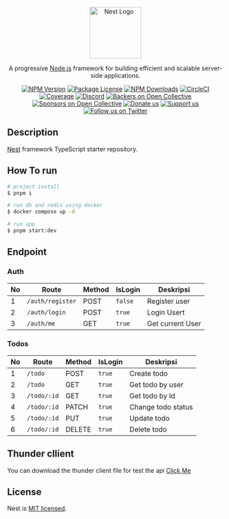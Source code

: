 <p align="center">
  <a href="http://nestjs.com/" target="blank"><img src="https://nestjs.com/img/logo-small.svg" width="120" alt="Nest Logo" /></a>
</p>

[circleci-image]: https://img.shields.io/circleci/build/github/nestjs/nest/master?token=abc123def456
[circleci-url]: https://circleci.com/gh/nestjs/nest

  <p align="center">A progressive <a href="http://nodejs.org" target="_blank">Node.js</a> framework for building efficient and scalable server-side applications.</p>
    <p align="center">
<a href="https://www.npmjs.com/~nestjscore" target="_blank"><img src="https://img.shields.io/npm/v/@nestjs/core.svg" alt="NPM Version" /></a>
<a href="https://www.npmjs.com/~nestjscore" target="_blank"><img src="https://img.shields.io/npm/l/@nestjs/core.svg" alt="Package License" /></a>
<a href="https://www.npmjs.com/~nestjscore" target="_blank"><img src="https://img.shields.io/npm/dm/@nestjs/common.svg" alt="NPM Downloads" /></a>
<a href="https://circleci.com/gh/nestjs/nest" target="_blank"><img src="https://img.shields.io/circleci/build/github/nestjs/nest/master" alt="CircleCI" /></a>
<a href="https://coveralls.io/github/nestjs/nest?branch=master" target="_blank"><img src="https://coveralls.io/repos/github/nestjs/nest/badge.svg?branch=master#9" alt="Coverage" /></a>
<a href="https://discord.gg/G7Qnnhy" target="_blank"><img src="https://img.shields.io/badge/discord-online-brightgreen.svg" alt="Discord"/></a>
<a href="https://opencollective.com/nest#backer" target="_blank"><img src="https://opencollective.com/nest/backers/badge.svg" alt="Backers on Open Collective" /></a>
<a href="https://opencollective.com/nest#sponsor" target="_blank"><img src="https://opencollective.com/nest/sponsors/badge.svg" alt="Sponsors on Open Collective" /></a>
  <a href="https://paypal.me/kamilmysliwiec" target="_blank"><img src="https://img.shields.io/badge/Donate-PayPal-ff3f59.svg" alt="Donate us"/></a>
    <a href="https://opencollective.com/nest#sponsor"  target="_blank"><img src="https://img.shields.io/badge/Support%20us-Open%20Collective-41B883.svg" alt="Support us"></a>
  <a href="https://twitter.com/nestframework" target="_blank"><img src="https://img.shields.io/twitter/follow/nestframework.svg?style=social&label=Follow" alt="Follow us on Twitter"></a>
</p>

## Description

[Nest](https://github.com/nestjs/nest) framework TypeScript starter repository.

## How To run

```bash
# project install
$ pnpm i

# run db and redis using docker
$ docker compose up -d

# run app
$ pnpm start:dev
```

## Endpoint

### Auth

| No  | Route            | Method | IsLogin | Deskripsi        |
| --- | ---------------- | ------ | ------- | ---------------- |
| 1   | `/auth/register` | POST   | `false` | Register user    |
| 2   | `/auth/login`    | POST   | `true`  | Login Usert      |
| 3   | `/auth/me`       | GET    | `true`  | Get current User |

### Todos

| No  | Route       | Method | IsLogin | Deskripsi          |
| --- | ----------- | ------ | ------- | ------------------ |
| 1   | `/todo`     | POST   | `true`  | Create todo        |
| 2   | `/todo`     | GET    | `true`  | Get todo by user   |
| 3   | `/todo/:id` | GET    | `true`  | Get todo by Id     |
| 4   | `/todo/:id` | PATCH  | `true`  | Change todo status |
| 5   | `/todo/:id` | PUT    | `true`  | Update todo        |
| 6   | `/todo/:id` | DELETE | `true`  | Delete todo        |

## Thunder cllient

You can download the thunder client file for test the api [Click Me](https://github.com/Rendyfranzz/typicode-nestjs/blob/main/thunder-collection_dot.json)

## License

Nest is [MIT licensed](https://github.com/nestjs/nest/blob/master/LICENSE).
